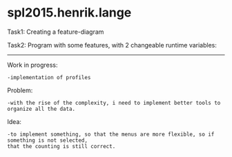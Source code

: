 # spl2015.henrik.lange
Task1: Creating a feature-diagram

Task2: Program with some features, with 2 changeable runtime variables:

--------------------------------

  Work in progress:
  
    -implementation of profiles

  Problem:
  
    -with the rise of the complexity, i need to implement better tools to organize all the data.
  
  Idea:
  
    -to implement something, so that the menus are more flexible, so if something is not selected, 
    that the counting is still correct.
    
  
